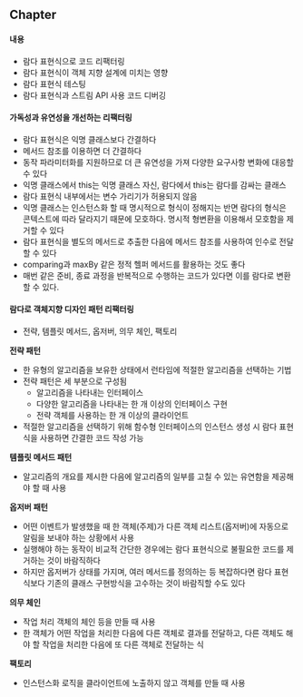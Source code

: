 ## Chapter 
#### 내용
- 람다 표현식으로 코드 리팩터링
- 람다 표현식이 객체 지향 설계에 미치는 영향
- 람다 표현식 테스팅
- 람다 표현식과 스트림 API 사용 코드 디버깅
#### 가독성과 유연성을 개선하는 리팩터링
- 람다 표현식은 익명 클래스보다 간결하다
- 메서드 참조를 이용하면 더 간결하다
- 동작 파라미터화를 지원하므로 더 큰 유연성을 가져 다양한 요구사항 변화에 대응할 수 있다
- 익명 클래스에서 this는 익명 클래스 자신, 람다에서 this는 람다를 감싸는 클래스
- 람다 표현식 내부에서는 변수 가리기가 허용되지 않음
- 익명 클래스는 인스턴스화 할 때 명시적으로 형식이 정해지는 반면 람다의 형식은 콘텍스트에 따라 달라지기 때문에 모호하다. 명시적 형변환을 이용해서 모호함을 제거할 수 있다
- 람다 표현식을 별도의 메서드로 추출한 다음에 메서드 참조를 사용하여 인수로 전달할 수 있다
- comparing과 maxBy 같은 정적 헬퍼 메서드를 활용하는 것도 좋다
- 매번 같은 준비, 종료 과정을 반복적으로 수행하는 코드가 있다면 이를 람다로 변환할 수 있다.
#### 람다로 객체지향 디자인 패턴 리팩터링
- 전략, 템플릿 메서드, 옵저버, 의무 체인, 팩토리
  
**전략 패턴**
- 한 유형의 알고리즘을 보유한 상태에서 런타임에 적절한 알고리즘을 선택하는 기법
- 전략 패턴은 세 부분으로 구성됨
    - 알고리즘을 나타내는 인터페이스
    - 다양한 알고리즘을 나타내는 한 개 이상의 인터페이스 구현
    - 전략 객체를 사용하는 한 개 이상의 클라이언트
- 적절한 알고리즘을 선택하기 위해 함수형 인터페이스의 인스턴스 생성 시 람다 표현식을 사용하면 간결한 코드 작성 가능
  
**템플릿 메서드 패턴**
- 알고리즘의 개요를 제시한 다음에 알고리즘의 일부를 고칠 수 있는 유연함을 제공해야 할 때 사용
  
**옵저버 패턴**
- 어떤 이벤트가 발생했을 때 한 객체(주제)가 다른 객체 리스트(옵저버)에 자동으로 알림을 보내야 하는 상황에서 사용
- 실행해야 하는 동작이 비교적 간단한 경우에는 람다 표현식으로 불필요한 코드를 제거하는 것이 바람직하다
- 하지만 옵저버가 상태를 가지며, 여러 메서드를 정의하는 등 복잡하다면 람다 표현식보다 기존의 클래스 구현방식을 고수하는 것이 바람직할 수도 있다
  
**의무 체인**
- 작업 처리 객체의 체인 등을 만들 때 사용
- 한 객체가 어떤 작업을 처리한 다음에 다른 객체로 결과를 전달하고, 다른 객체도 해야 할 작업을 처리한 다음에 또 다른 객체로 전달하는 식
  
**팩토리**
- 인스턴스화 로직을 클라이언트에 노출하지 않고 객체를 만들 때 사용